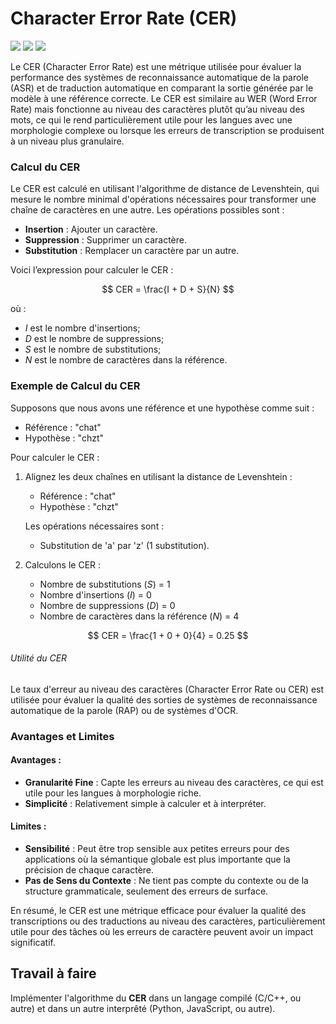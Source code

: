 # Character Error Rate (CER)
![](https://img.shields.io/badge/duration-04H-yellow)
![](https://img.shields.io/badge/lastest-2024--07--12-success)
![](https://img.shields.io/badge/contact-dr.mokira%40gmail.com-blueviolet)

Le CER (Character Error Rate) est une métrique utilisée pour évaluer
la performance des systèmes de reconnaissance automatique
de la parole (ASR) et de traduction
automatique en comparant la sortie générée par le modèle à une référence
correcte. Le CER est similaire au WER (Word Error Rate) mais fonctionne
au niveau
des caractères plutôt qu’au niveau des mots, ce qui le rend particulièrement
utile pour les langues avec une morphologie complexe ou lorsque les erreurs
de transcription se produisent à un niveau plus granulaire.

### Calcul du CER

Le CER est calculé en utilisant l'algorithme de distance de Levenshtein,
qui mesure le nombre minimal d'opérations nécessaires pour transformer
une chaîne de caractères en une autre. Les opérations possibles sont :

- **Insertion** : Ajouter un caractère.
- **Suppression** : Supprimer un caractère.
- **Substitution** : Remplacer un caractère par un autre.

Voici l’expression pour calculer le CER :

$$
CER = \frac{I + D + S}{N}
$$

où :

- $I$ est le nombre d'insertions;
- $D$ est le nombre de suppressions;
- $S$ est le nombre de substitutions;
- $N$ est le nombre de caractères dans la référence.

### Exemple de Calcul du CER

Supposons que nous avons une référence et une hypothèse comme suit :
- Référence : "chat"
- Hypothèse : "chzt"

Pour calculer le CER :
1. Alignez les deux chaînes en utilisant la distance de Levenshtein :
   - Référence : "chat"
   - Hypothèse : "chzt"

   Les opérations nécessaires sont :
   - Substitution de 'a' par 'z' (1 substitution).

2. Calculons le CER :
   - Nombre de substitutions ($S$) = 1
   - Nombre d'insertions ($I$) = 0
   - Nombre de suppressions ($D$) = 0
   - Nombre de caractères dans la référence ($N$) = 4

$$
CER = \frac{1 + 0 + 0}{4} = 0.25
$$

###### Utilité du CER
Le taux d'erreur au niveau des caractères (Character Error Rate ou CER)
est utilisée pour évaluer la qualité des sorties de systèmes de reconnaissance 
automatique de la parole (RAP) ou de systèmes d'OCR. 

### Avantages et Limites

#### Avantages :
- **Granularité Fine** : Capte les erreurs au niveau des caractères,
ce qui est utile pour les langues à morphologie riche.
- **Simplicité** : Relativement simple à calculer et à interpréter.

#### Limites :
- **Sensibilité** : Peut être trop sensible aux petites erreurs pour des 
applications où la sémantique globale est plus importante que la précision
de chaque caractère.
- **Pas de Sens du Contexte** : Ne tient pas compte du contexte
ou de la structure grammaticale, seulement des erreurs de surface.

En résumé, le CER est une métrique efficace pour évaluer la qualité
des transcriptions ou des traductions au niveau des caractères,
particulièrement utile pour des tâches où les erreurs de caractère
peuvent avoir un impact significatif.

## Travail à faire
Implémenter l'algorithme du **CER** dans un langage compilé (C/C++, ou autre)
et dans un autre interprêté (Python, JavaScript, ou autre).
